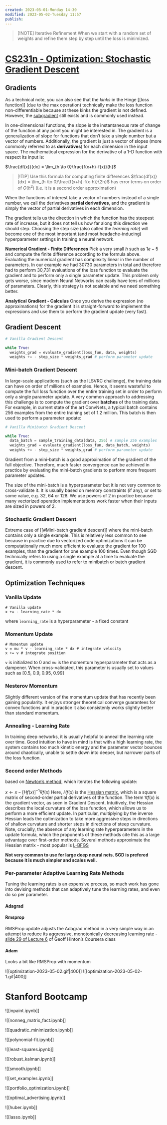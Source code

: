 ```yaml
---
created: 2023-05-01-Monday 14:30
modified: 2023-05-02-Tuesday 11:57
publish: 
---
```


> [!NOTE] Iterative Refinement
> When we start with a random set of weights and refine them step by step until the loss is minimized.

# [CS231n - Optimization: Stochastic Gradient Descent](https://cs231n.github.io/optimization-1/)

## Gradients

As a technical note, you can also see that the *kinks* in the Hinge [[loss function]] (due to the max operation) technically make the loss function non-differentiable because at these kinks the gradient is not defined. However, the [subgradient](http://en.wikipedia.org/wiki/Subderivative) still exists and is commonly used instead.

In one-dimensional functions, the slope is the instantaneous rate of change of the function at any point you might be interested in. The gradient is a generalization of slope for functions that don’t take a single number but a vector of numbers. Additionally, the gradient is just a vector of slopes (more commonly referred to as **derivatives**) for each dimension in the input space. The mathematical expression for the derivative of a 1-D function with respect its input is:

$\frac{df(x)}{dx} = \lim_{h \to 0}\frac{f(x+h)-f(x)}{h}$

> [!TIP] Use this formula for computing finite differences
> $\frac{df(x)}{dx} = \lim_{h \to 0}\frac{f(x+h)-f(x-h)}{2h}$
> has error terms on order of $O(h^2)$ (i.e. it is a second order approximation)

When the functions of interest take a vector of numbers instead of a single number, we call the derivatives **partial derivatives**, and the gradient is simply the vector of partial derivatives in each dimension.

The gradient tells us the direction in which the function has the steepest rate of increase, but it does not tell us how far along this direction we should step. Choosing the step size (also called the *learning rate*) will become one of the most important (and most headache-inducing) hyperparameter settings in training a neural network.

**Numerical Gradient - Finite Differences**
Pick a very small $h$ such as $1e-5$ and compute the finite difference according to the formula above.
Evaluating the numerical gradient has complexity linear in the number of parameters. In our example we had 30730 parameters in total and therefore had to perform 30,731 evaluations of the loss function to evaluate the gradient and to perform only a single parameter update. This problem only gets worse, since modern Neural Networks can easily have tens of millions of parameters. Clearly, this strategy is not scalable and we need something better.

**Analytical Gradient - Calculus**
Once you derive the expression (no approximations) for the gradient it is straight-forward to implement the expressions and use them to perform the gradient update (very fast).

## Gradient Descent

```python
# Vanilla Gradient Descent

while True:
  weights_grad = evaluate_gradient(loss_fun, data, weights)
  weights += - step_size * weights_grad # perform parameter update
```

### Mini-batch Gradient Descent

In large-scale applications (such as the ILSVRC challenge), the training data can have on order of millions of examples. Hence, it seems wasteful to compute the full loss function over the entire training set in order to perform only a single parameter update. A very common approach to addressing this challenge is to compute the gradient over **batches** of the training data. For example, in current state of the art ConvNets, a typical batch contains 256 examples from the entire training set of 1.2 million. This batch is then used to perform a parameter update:

```python
# Vanilla Minibatch Gradient Descent

while True:
  data_batch = sample_training_data(data, 256) # sample 256 examples
  weights_grad = evaluate_gradient(loss_fun, data_batch, weights)
  weights += - step_size * weights_grad # perform parameter update
```

Gradient from a mini-batch is a good approximation of the gradient of the full objective. Therefore, much faster convergence can be achieved in practice by evaluating the mini-batch gradients to perform more frequent parameter updates.

The size of the mini-batch is a hyperparameter but it is not very common to cross-validate it. It is usually based on memory constraints (if any), or set to some value, e.g. 32, 64 or 128. We use powers of 2 in practice because many vectorized operation implementations work faster when their inputs are sized in powers of 2.

### Stochastic Gradient Descent

Extreme case of [[#Mini-batch gradient descent]] where the mini-batch contains only a single example.
This is relatively less common to see because in practice due to vectorized code optimizations it can be computationally much more efficient to evaluate the gradient for 100 examples, than the gradient for one example 100 times. Even though SGD technically refers to using a single example at a time to evaluate the gradient, it is commonly used to refer to minibatch or batch gradient descent.

## Optimization Techniques

### Vanilla Update
```
# Vanilla update
x += - learning_rate * dx
```

where `learning_rate` is a hyperparameter - a fixed constant

### Momentum Update
```
# Momentum update
v = mu * v - learning_rate * dx # integrate velocity
x += v # integrate position
```

`v` is initialized to 0 and `mu` is the momentum hyperparameter that acts as a dampener.
When cross-validated, this parameter is usually set to values such as [0.5, 0.9, 0.95, 0.99]

### Nesterov Momentum

Slightly different version of the momentum update that has recently been gaining popularity. It enjoys stronger theoretical converge guarantees for convex functions and in practice it also consistenly works slightly better than standard momentum.

### Annealing - Learning Rate

In training deep networks, it is usually helpful to anneal the learning rate over time. Good intuition to have in mind is that with a high learning rate, the system contains too much kinetic energy and the parameter vector bounces around chaotically, unable to settle down into deeper, but narrower parts of the loss function.

### Second order Methods

based on [Newton’s method](http://en.wikipedia.org/wiki/Newton%27s_method_in_optimization), which iterates the following update:

$x←x−[Hf(x)]^{−1}∇f(x)$
Here, $Hf(x)$ is the [Hessian matrix](http://en.wikipedia.org/wiki/Hessian_matrix), which is a square matrix of second-order partial derivatives of the function. The term $∇f(x)$ is the gradient vector, as seen in Gradient Descent. Intuitively, the Hessian describes the local curvature of the loss function, which allows us to perform a more efficient update. In particular, multiplying by the inverse Hessian leads the optimization to take more aggressive steps in directions of shallow curvature and shorter steps in directions of steep curvature. Note, crucially, the absence of any learning rate hyperparameters in the update formula, which the proponents of these methods cite this as a large advantage over first-order methods.
Several methods approximate the Hessian matrix - most popular is [L-BFGS](http://en.wikipedia.org/wiki/Limited-memory_BFGS)

**Not very common to use for large deep neural nets. SGD is prefered because it is much simpler and scales well.**

### Per-parameter Adaptive Learning Rate Methods

Tuning the learning rates is an expensive process, so much work has gone into devising methods that can adaptively tune the learning rates, and even do so per parameter.

#### Adagrad
#### Rmsprop

RMSProp update adjusts the Adagrad method in a very simple way in an attempt to reduce its aggressive, monotonically decreasing learning rate - [slide 29 of Lecture 6](http://www.cs.toronto.edu/~tijmen/csc321/slides/lecture_slides_lec6.pdf) of Geoff Hinton’s Coursera class

#### Adam

Looks a bit like RMSProp with momentum

![[optimization-2023-05-02.gif|400]] ![[optimization-2023-05-02-1.gif|400]]

# Stanford Bootcamp
![[inpaint.ipynb]]

![[nonneg_matrix_fact.ipynb]]

![[quadratic_minimization.ipynb]]

![[polynomial-fit.ipynb]]

![[least-squares.ipynb]]

![[robust_kalman.ipynb]]

![[smooth.ipynb]]

![[set_examples.ipynb]]

![[portfolio_optimization.ipynb]]

![[optimal_advertising.ipynb]]

![[huber.ipynb]]

![[lasso.ipynb]]